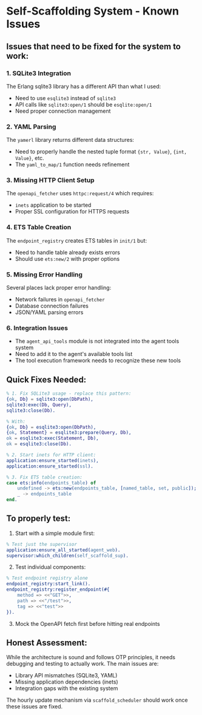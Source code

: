# Self-Scaffolding System - Known Issues

## Issues that need to be fixed for the system to work:

### 1. **SQLite3 Integration**
The Erlang sqlite3 library has a different API than what I used:
- Need to use `esqlite3` instead of `sqlite3` 
- API calls like `sqlite3:open/1` should be `esqlite:open/1`
- Need proper connection management

### 2. **YAML Parsing**
The `yamerl` library returns different data structures:
- Need to properly handle the nested tuple format `{str, Value}`, `{int, Value}`, etc.
- The `yaml_to_map/1` function needs refinement

### 3. **Missing HTTP Client Setup**
The `openapi_fetcher` uses `httpc:request/4` which requires:
- `inets` application to be started
- Proper SSL configuration for HTTPS requests

### 4. **ETS Table Creation**
The `endpoint_registry` creates ETS tables in `init/1` but:
- Need to handle table already exists errors
- Should use `ets:new/2` with proper options

### 5. **Missing Error Handling**
Several places lack proper error handling:
- Network failures in `openapi_fetcher`
- Database connection failures
- JSON/YAML parsing errors

### 6. **Integration Issues**
- The `agent_api_tools` module is not integrated into the agent tools system
- Need to add it to the agent's available tools list
- The tool execution framework needs to recognize these new tools

## Quick Fixes Needed:

```erlang
% 1. Fix SQLite3 usage - replace this pattern:
{ok, Db} = sqlite3:open(DbPath),
sqlite3:exec(Db, Query),
sqlite3:close(Db).

% With:
{ok, Db} = esqlite3:open(DbPath),
{ok, Statement} = esqlite3:prepare(Query, Db),
ok = esqlite3:exec(Statement, Db),
ok = esqlite3:close(Db).

% 2. Start inets for HTTP client:
application:ensure_started(inets),
application:ensure_started(ssl).

% 3. Fix ETS table creation:
case ets:info(endpoints_table) of
    undefined -> ets:new(endpoints_table, [named_table, set, public]);
    _ -> endpoints_table
end.
```

## To properly test:

1. Start with a simple module first:
```erlang
% Test just the supervisor
application:ensure_all_started(agent_web).
supervisor:which_children(self_scaffold_sup).
```

2. Test individual components:
```erlang
% Test endpoint registry alone
endpoint_registry:start_link().
endpoint_registry:register_endpoint(#{
    method => <<"GET">>,
    path => <<"/test">>,
    tag => <<"test">>
}).
```

3. Mock the OpenAPI fetch first before hitting real endpoints

## Honest Assessment:

While the architecture is sound and follows OTP principles, it needs debugging and testing to actually work. The main issues are:
- Library API mismatches (SQLite3, YAML)
- Missing application dependencies (inets)
- Integration gaps with the existing system

The hourly update mechanism via `scaffold_scheduler` should work once these issues are fixed.